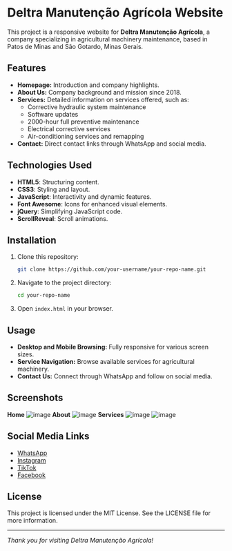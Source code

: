 
# Deltra Manutenção Agrícola Website

This project is a responsive website for **Deltra Manutenção Agrícola**, a company specializing in agricultural machinery maintenance, based in Patos de Minas and São Gotardo, Minas Gerais.

## Features

- **Homepage:** Introduction and company highlights.
- **About Us:** Company background and mission since 2018.
- **Services:** Detailed information on services offered, such as:
  - Corrective hydraulic system maintenance
  - Software updates
  - 2000-hour full preventive maintenance
  - Electrical corrective services
  - Air-conditioning services and remapping
- **Contact:** Direct contact links through WhatsApp and social media.

## Technologies Used

- **HTML5**: Structuring content.
- **CSS3**: Styling and layout.
- **JavaScript**: Interactivity and dynamic features.
- **Font Awesome**: Icons for enhanced visual elements.
- **jQuery**: Simplifying JavaScript code.
- **ScrollReveal**: Scroll animations.

## Installation

1. Clone this repository:
   ```bash
   git clone https://github.com/your-username/your-repo-name.git
   ```
2. Navigate to the project directory:
   ```bash
   cd your-repo-name
   ```
3. Open `index.html` in your browser.

## Usage

- **Desktop and Mobile Browsing:** Fully responsive for various screen sizes.
- **Service Navigation:** Browse available services for agricultural machinery.
- **Contact Us:** Connect through WhatsApp and follow on social media.

## Screenshots
  **Home**
![image](https://github.com/user-attachments/assets/29b7a5f8-a308-4a74-9121-0a5cdc9b2ee1)
  **About**
![image](https://github.com/user-attachments/assets/215eb5bd-0094-4a62-9807-da3fcdedc0cc)
  **Services**
![image](https://github.com/user-attachments/assets/47e584cd-58d0-4b99-bf82-810e7ff0e639)
![image](https://github.com/user-attachments/assets/f023c801-eb22-44a1-ac4a-9acd7ab19cb9)


## Social Media Links

- [WhatsApp](https://wa.me/5534998008757)
- [Instagram](https://www.instagram.com/deltraservice_/)
- [TikTok](https://www.tiktok.com/@deltraservice_)
- [Facebook](https://www.facebook.com/deltraservice)

## License

This project is licensed under the MIT License. See the LICENSE file for more information.

---

*Thank you for visiting Deltra Manutenção Agrícola!*
